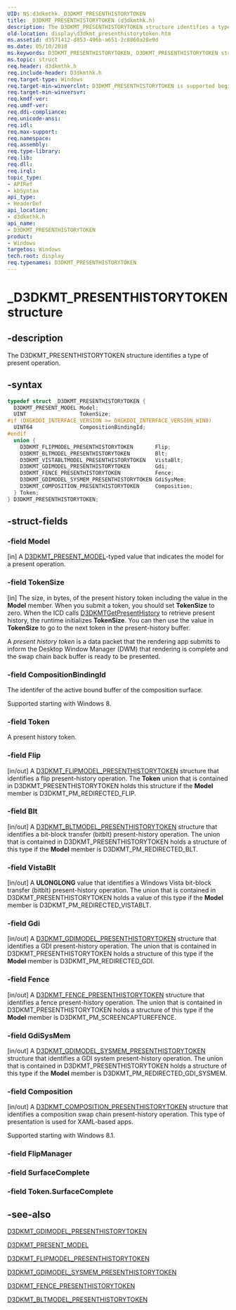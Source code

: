 ```yaml
---
UID: NS:d3dkmthk._D3DKMT_PRESENTHISTORYTOKEN
title: _D3DKMT_PRESENTHISTORYTOKEN (d3dkmthk.h)
description: The D3DKMT_PRESENTHISTORYTOKEN structure identifies a type of present operation.
old-location: display\d3dkmt_presenthistorytoken.htm
ms.assetid: d3571412-d853-496b-a651-2c8860a28e9d
ms.date: 05/10/2018
ms.keywords: D3DKMT_PRESENTHISTORYTOKEN, D3DKMT_PRESENTHISTORYTOKEN structure [Display Devices], OpenGL_Structs_6a454620-8217-4119-bbdd-4caa83169e27.xml, _D3DKMT_PRESENTHISTORYTOKEN, d3dkmthk/D3DKMT_PRESENTHISTORYTOKEN, display.d3dkmt_presenthistorytoken
ms.topic: struct
req.header: d3dkmthk.h
req.include-header: D3dkmthk.h
req.target-type: Windows
req.target-min-winverclnt: D3DKMT_PRESENTHISTORYTOKEN is supported beginning with the Windows 7 operating system.
req.target-min-winversvr:
req.kmdf-ver:
req.umdf-ver:
req.ddi-compliance:
req.unicode-ansi:
req.idl:
req.max-support:
req.namespace:
req.assembly:
req.type-library:
req.lib:
req.dll:
req.irql:
topic_type:
- APIRef
- kbSyntax
api_type:
- HeaderDef
api_location:
- d3dkmthk.h
api_name:
- D3DKMT_PRESENTHISTORYTOKEN
product:
- Windows
targetos: Windows
tech.root: display
req.typenames: D3DKMT_PRESENTHISTORYTOKEN
---
```


# _D3DKMT_PRESENTHISTORYTOKEN structure


## -description


The D3DKMT_PRESENTHISTORYTOKEN structure identifies a type of present operation.


## -syntax


```cpp
typedef struct _D3DKMT_PRESENTHISTORYTOKEN {
  D3DKMT_PRESENT_MODEL Model;
  UINT                 TokenSize;
#if (DXGKDDI_INTERFACE_VERSION >= DXGKDDI_INTERFACE_VERSION_WIN8)
  UINT64               CompositionBindingId;
#endif
  union {
    D3DKMT_FLIPMODEL_PRESENTHISTORYTOKEN       Flip;
    D3DKMT_BLTMODEL_PRESENTHISTORYTOKEN        Blt;
    D3DKMT_VISTABLTMODEL_PRESENTHISTORYTOKEN   VistaBlt;
    D3DKMT_GDIMODEL_PRESENTHISTORYTOKEN        Gdi;
    D3DKMT_FENCE_PRESENTHISTORYTOKEN           Fence;
    D3DKMT_GDIMODEL_SYSMEM_PRESENTHISTORYTOKEN GdiSysMem;
    D3DKMT_COMPOSITION_PRESENTHISTORYTOKEN     Composition;
  } Token;
} D3DKMT_PRESENTHISTORYTOKEN;
```


## -struct-fields




### -field Model

[in] A <a href="..\d3dkmthk\ne-d3dkmthk-_d3dkmt_present_model.md">D3DKMT_PRESENT_MODEL</a>-typed value that indicates the model for a present operation.


### -field TokenSize

[in] The size, in bytes, of the present history token including the value in the <b>Model</b> member. When you submit a token, you should set <b>TokenSize</b> to zero. When the ICD calls <a href="..\d3dkmthk\nf-d3dkmthk-d3dkmtgetpresenthistory.md">D3DKMTGetPresentHistory</a> to retrieve present history, the runtime initializes <b>TokenSize</b>. You can then use the value in <b>TokenSize</b> to go to the next token in the present-history buffer.

A <i>present history token</i> is a data packet that the rendering app submits to inform the Desktop Window Manager (DWM) that rendering is complete and the swap chain back buffer is ready to be presented.


### -field CompositionBindingId

The identifer of the active bound buffer of the composition surface.

Supported starting with Windows 8.


### -field Token

A present history token.

### -field Flip

[in/out] A <a href="..\d3dkmthk\ns-d3dkmthk-_d3dkmt_flipmodel_presenthistorytoken.md">D3DKMT_FLIPMODEL_PRESENTHISTORYTOKEN</a> structure that identifies a flip present-history operation. The <b>Token</b> union that is contained in D3DKMT_PRESENTHISTORYTOKEN holds this structure if the <b>Model</b> member is D3DKMT_PM_REDIRECTED_FLIP.



### -field Blt

[in/out] A <a href="..\d3dkmthk\ns-d3dkmthk-_d3dkmt_bltmodel_presenthistorytoken.md">D3DKMT_BLTMODEL_PRESENTHISTORYTOKEN</a> structure that identifies a bit-block transfer (bitblt) present-history operation. The union that is contained in D3DKMT_PRESENTHISTORYTOKEN holds a structure of this type if the <b>Model</b> member is D3DKMT_PM_REDIRECTED_BLT.



### -field VistaBlt

[in/out] A <b>ULONGLONG</b> value that identifies a Windows Vista bit-block transfer (bitblt) present-history operation. The union that is contained in D3DKMT_PRESENTHISTORYTOKEN holds a value of this type if the <b>Model</b> member is D3DKMT_PM_REDIRECTED_VISTABLT.



### -field Gdi

[in/out] A <a href="..\d3dkmthk\ns-d3dkmthk-_d3dkmt_gdimodel_presenthistorytoken.md">D3DKMT_GDIMODEL_PRESENTHISTORYTOKEN</a> structure that identifies a GDI present-history operation. The union that is contained in D3DKMT_PRESENTHISTORYTOKEN holds a structure of this type if the <b>Model</b> member is D3DKMT_PM_REDIRECTED_GDI.



### -field Fence

[in/out] A <a href="..\d3dkmthk\ns-d3dkmthk-_d3dkmt_fence_presenthistorytoken.md">D3DKMT_FENCE_PRESENTHISTORYTOKEN</a> structure that identifies a fence present-history operation. The union that is contained in D3DKMT_PRESENTHISTORYTOKEN holds a structure of this type if the <b>Model</b> member is D3DKMT_PM_SCREENCAPTUREFENCE.



### -field GdiSysMem

[in/out] A <a href="..\d3dkmthk\ns-d3dkmthk-_d3dkmt_gdimodel_sysmem_presenthistorytoken.md">D3DKMT_GDIMODEL_SYSMEM_PRESENTHISTORYTOKEN</a> structure that identifies a GDI system present-history operation. The union that is contained in D3DKMT_PRESENTHISTORYTOKEN holds a structure of this type if the <b>Model</b> member is D3DKMT_PM_REDIRECTED_GDI_SYSMEM.



### -field Composition

[in/out] A <a href="..\d3dkmthk\ns-d3dkmthk-_d3dkmt_composition_presenthistorytoken.md">D3DKMT_COMPOSITION_PRESENTHISTORYTOKEN</a> structure that identifies a composition swap chain present-history operation. This type of presentation is used for XAML-based apps.

Supported starting with Windows 8.1.

### -field FlipManager

### -field SurfaceComplete

### -field Token.SurfaceComplete

 




## -see-also

<a href="..\d3dkmthk\ns-d3dkmthk-_d3dkmt_gdimodel_presenthistorytoken.md">D3DKMT_GDIMODEL_PRESENTHISTORYTOKEN</a>



<a href="..\d3dkmthk\ne-d3dkmthk-_d3dkmt_present_model.md">D3DKMT_PRESENT_MODEL</a>



<a href="..\d3dkmthk\ns-d3dkmthk-_d3dkmt_flipmodel_presenthistorytoken.md">D3DKMT_FLIPMODEL_PRESENTHISTORYTOKEN</a>



<a href="..\d3dkmthk\ns-d3dkmthk-_d3dkmt_gdimodel_sysmem_presenthistorytoken.md">D3DKMT_GDIMODEL_SYSMEM_PRESENTHISTORYTOKEN</a>



<a href="..\d3dkmthk\ns-d3dkmthk-_d3dkmt_fence_presenthistorytoken.md">D3DKMT_FENCE_PRESENTHISTORYTOKEN</a>



<a href="..\d3dkmthk\ns-d3dkmthk-_d3dkmt_bltmodel_presenthistorytoken.md">D3DKMT_BLTMODEL_PRESENTHISTORYTOKEN</a>



 

 


